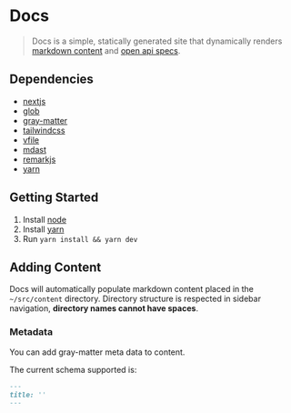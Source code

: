 # Docs

> Docs is a simple, statically generated site that dynamically renders [markdown content](https://www.markdownguide.org/) and [open api specs](https://www.openapis.org/).

## Dependencies

- [nextjs](https://github.com/vercel/next.js)
- [glob](https://github.com/isaacs/node-glob)
- [gray-matter](https://github.com/jonschlinkert/gray-matter)
- [tailwindcss](https://github.com/tailwindlabs/tailwindcss)
- [vfile](https://github.com/vfile/vfile)
- [mdast](https://github.com/syntax-tree/mdast)
- [remarkjs](https://github.com/remarkjs)
- [yarn](https://github.com/yarnpkg)

## Getting Started

1. Install [node](https://nodejs.org/en/download)
2. Install [yarn](https://classic.yarnpkg.com/lang/en/docs/install/)
3. Run `yarn install && yarn dev`


## Adding Content

Docs will automatically populate markdown content placed in the `~/src/content` directory.
Directory structure is respected in sidebar navigation, **directory names cannot have spaces**.

### Metadata

You can add gray-matter meta data to content.

The current schema supported is:

```markdown
---
title: ''
---
```
